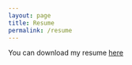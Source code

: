 ```yaml
---
layout: page
title: Resume
permalink: /resume
---
```



You can download my resume [here](https://github.com/ankushs92/Java-DB-IP/files/660444/resume.pdf)

